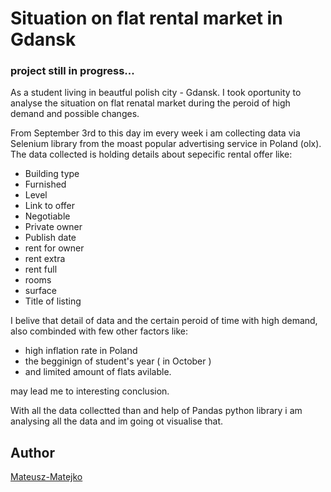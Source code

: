 # Situation on flat rental market in Gdansk 
### project still in progress... 

As a student living in beautful polish city - Gdansk. I took oportunity to analyse the situation on flat renatal market during the peroid of high demand and possible changes.

From September 3rd to this day im every week i am collecting data via Selenium library from the moast popular advertising service in Poland 
(olx). The data collected is holding details about sepecific rental offer like: 
- Building type
- Furnished
- Level 
- Link to offer
- Negotiable
- Private owner
- Publish date
- rent for owner
- rent extra 
- rent full
- rooms
- surface
- Title of listing 

I belive that detail of data and the certain peroid of time with high demand, also combinded with few other factors like: 
- high inflation rate in Poland
- the begginign of student's year ( in October )
- and limited amount of flats avilable.

may lead me to interesting conclusion.


With all the data collectted than and help of Pandas python library i am analysing all the data and im going ot visualise that.  


## Author
[Mateusz-Matejko](https://github.com/Mateusz-Matejko)

